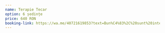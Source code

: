 ```yaml
---
name: Terapie Tecar
option: 6 ședințe
price: 640 RON
booking-link: https://wa.me/40721619853?text=Bun%C4%83%2C%20sunt%20interesat%C4%83%20de%20medical%20procedura%20%22Terapie%20Tecar%206%20%C8%99edin%C8%9Be%20640%20RON%22
---
```

